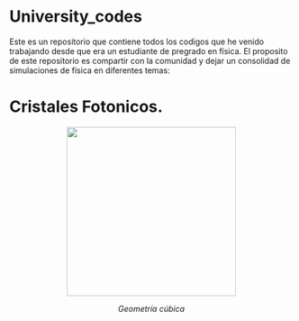 # University_codes
Este es un repositorio que contiene todos los codigos que he venido trabajando desde que era un estudiante de pregrado en física. El proposito de este repositorio es compartir con la comunidad y dejar un consolidad de simulaciones de física en diferentes temas:

# Cristales Fotonicos.
<center>
<img src="https://i.stack.imgur.com/02lXC.png" style="width:300px;height:300px;">
</center>
<center>
<p><i>Geometría cúbica</i></p>
</center>
